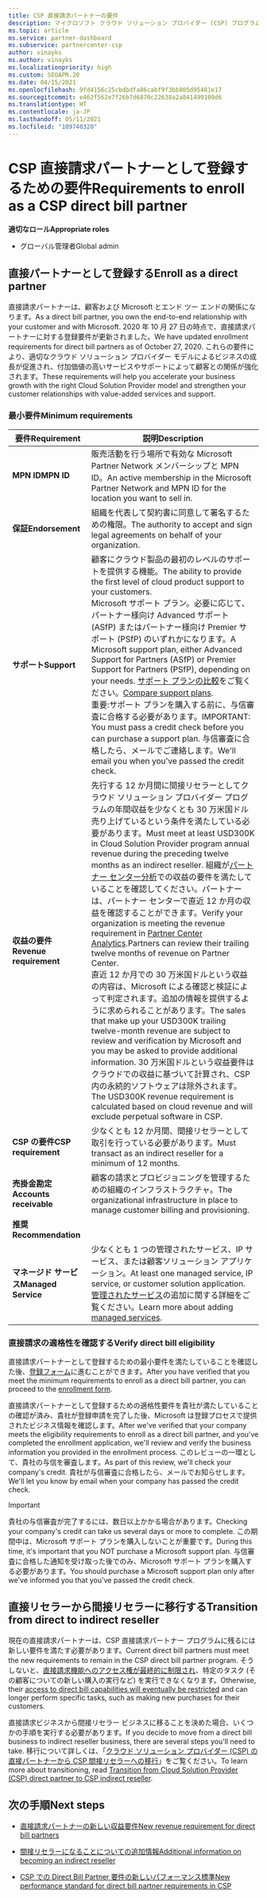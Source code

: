 ```yaml
---
title: CSP 直接請求パートナーの要件
description: マイクロソフト クラウド ソリューション プロバイダー (CSP) プログラムの直接請求パートナーになるための最新のサポートおよびサービス要件を満たす方法について説明します。
ms.topic: article
ms.service: partner-dashboard
ms.subservice: partnercenter-csp
author: vinayks
ms.author: vinayks
ms.localizationpriority: high
ms.custom: SEOAPR.20
ms.date: 04/15/2021
ms.openlocfilehash: 9fd4156c25cbdbdfa86cabf9f3bb805d95481e17
ms.sourcegitcommit: e462f562e7f26b7d6870c22638a2a841499109d6
ms.translationtype: HT
ms.contentlocale: ja-JP
ms.lasthandoff: 05/11/2021
ms.locfileid: "109740320"
---
```

# <a name="requirements-to-enroll-as-a-csp-direct-bill-partner"></a><span data-ttu-id="32bcd-103">CSP 直接請求パートナーとして登録するための要件</span><span class="sxs-lookup"><span data-stu-id="32bcd-103">Requirements to enroll as a CSP direct bill partner</span></span>

<span data-ttu-id="32bcd-104">**適切なロール**</span><span class="sxs-lookup"><span data-stu-id="32bcd-104">**Appropriate roles**</span></span>

- <span data-ttu-id="32bcd-105">グローバル管理者</span><span class="sxs-lookup"><span data-stu-id="32bcd-105">Global admin</span></span>

## <a name="enroll-as-a-direct-partner"></a><span data-ttu-id="32bcd-106">直接パートナーとして登録する</span><span class="sxs-lookup"><span data-stu-id="32bcd-106">Enroll as a direct partner</span></span>

<span data-ttu-id="32bcd-107">直接請求パートナーは、顧客および Microsoft とエンド ツー エンドの関係になります。</span><span class="sxs-lookup"><span data-stu-id="32bcd-107">As a direct bill partner, you own the end-to-end relationship with your customer and with Microsoft.</span></span> <span data-ttu-id="32bcd-108">2020 年 10 月 27 日の時点で、直接請求パートナーに対する登録要件が更新されました。</span><span class="sxs-lookup"><span data-stu-id="32bcd-108">We have updated enrollment requirements for direct bill partners as of October 27, 2020.</span></span> <span data-ttu-id="32bcd-109">これらの要件により、適切なクラウド ソリューション プロバイダー モデルによるビジネスの成長が促進され、付加価値の高いサービスやサポートによって顧客との関係が強化されます。</span><span class="sxs-lookup"><span data-stu-id="32bcd-109">These requirements will help you accelerate your business growth with the right Cloud Solution Provider model and strengthen your customer relationships with value-added services and support.</span></span>  

### <a name="minimum-requirements"></a><span data-ttu-id="32bcd-110">最小要件</span><span class="sxs-lookup"><span data-stu-id="32bcd-110">Minimum requirements</span></span>

|<span data-ttu-id="32bcd-111">**要件**</span><span class="sxs-lookup"><span data-stu-id="32bcd-111">**Requirement**</span></span>|  <span data-ttu-id="32bcd-112">**説明**</span><span class="sxs-lookup"><span data-stu-id="32bcd-112">**Description**</span></span>  |
|--------------------------------|--------------------------------------------------------------|
|<span data-ttu-id="32bcd-113">**MPN ID**</span><span class="sxs-lookup"><span data-stu-id="32bcd-113">**MPN ID**</span></span>   |<span data-ttu-id="32bcd-114">販売活動を行う場所で有効な Microsoft Partner Network メンバーシップと MPN ID。</span><span class="sxs-lookup"><span data-stu-id="32bcd-114">An active membership in the Microsoft Partner Network and MPN ID for the location you want to sell in.</span></span>   |
|<span data-ttu-id="32bcd-115">**保証**</span><span class="sxs-lookup"><span data-stu-id="32bcd-115">**Endorsement**</span></span>   |<span data-ttu-id="32bcd-116">組織を代表して契約書に同意して署名するための権限。</span><span class="sxs-lookup"><span data-stu-id="32bcd-116">The authority to accept and sign legal agreements on behalf of your organization.</span></span>|
|<span data-ttu-id="32bcd-117">**サポート**</span><span class="sxs-lookup"><span data-stu-id="32bcd-117">**Support**</span></span>   |<span data-ttu-id="32bcd-118">顧客にクラウド製品の最初のレベルのサポートを提供する機能。</span><span class="sxs-lookup"><span data-stu-id="32bcd-118">The ability to provide the first level of cloud product support to your customers.</span></span> <br/><span data-ttu-id="32bcd-119">Microsoft サポート プラン。必要に応じて、パートナー様向け Advanced サポート (ASfP) またはパートナー様向け Premier サポート (PSfP) のいずれかになります。</span><span class="sxs-lookup"><span data-stu-id="32bcd-119">A Microsoft support plan, either Advanced Support for Partners (ASfP) or Premier Support for Partners (PSfP), depending on your needs.</span></span> <span data-ttu-id="32bcd-120">[サポート プランの比較](https://partner.microsoft.com/support/partnersupport)をご覧ください。</span><span class="sxs-lookup"><span data-stu-id="32bcd-120">[Compare support plans](https://partner.microsoft.com/support/partnersupport).</span></span><br/><span data-ttu-id="32bcd-121">重要:サポート プランを購入する前に、与信審査に合格する必要があります。</span><span class="sxs-lookup"><span data-stu-id="32bcd-121">IMPORTANT: You must pass a credit check before you can purchase a support plan.</span></span> <span data-ttu-id="32bcd-122">与信審査に合格したら、メールでご連絡します。</span><span class="sxs-lookup"><span data-stu-id="32bcd-122">We'll email you when you've passed the credit check.</span></span> |
|<span data-ttu-id="32bcd-123">**収益の要件**</span><span class="sxs-lookup"><span data-stu-id="32bcd-123">**Revenue requirement**</span></span>|<span data-ttu-id="32bcd-124">先行する 12 か月間に間接リセラーとしてクラウド ソリューション プロバイダー プログラムの年間収益を少なくとも 30 万米国ドル売り上げているという条件を満たしている必要があります。</span><span class="sxs-lookup"><span data-stu-id="32bcd-124">Must meet at least USD300K in Cloud Solution Provider program annual revenue during the preceding twelve months as an indirect reseller.</span></span> <span data-ttu-id="32bcd-125">組織が[パートナー センター分析](https://partner.microsoft.com/resources/detail/new-subscription-analytics-report-on-partner-center-guide-pdf)での収益の要件を満たしていることを確認してください。パートナーは、パートナー センターで直近 12 か月の収益を確認することができます。</span><span class="sxs-lookup"><span data-stu-id="32bcd-125">Verify your organization is meeting the revenue requirement in [Partner Center Analytics](https://partner.microsoft.com/resources/detail/new-subscription-analytics-report-on-partner-center-guide-pdf).Partners can review their trailing twelve months of revenue on Partner Center.</span></span><br/><span data-ttu-id="32bcd-126">直近 12 か月での 30 万米国ドルという収益の内容は、Microsoft による確認と検証によって判定されます。追加の情報を提供するように求められることがあります。</span><span class="sxs-lookup"><span data-stu-id="32bcd-126">The sales that make up your USD300K trailing twelve-month revenue are subject to review and verification by Microsoft and you may be asked to provide additional information.</span></span> <span data-ttu-id="32bcd-127">30 万米国ドルという収益要件はクラウドでの収益に基づいて計算され、CSP 内の永続的ソフトウェアは除外されます。</span><span class="sxs-lookup"><span data-stu-id="32bcd-127">The USD300K revenue requirement is calculated based on cloud revenue and will exclude perpetual software in CSP.</span></span>|
|<span data-ttu-id="32bcd-128">**CSP の要件**</span><span class="sxs-lookup"><span data-stu-id="32bcd-128">**CSP requirement**</span></span>|<span data-ttu-id="32bcd-129">少なくとも 12 か月間、間接リセラーとして取引を行っている必要があります。</span><span class="sxs-lookup"><span data-stu-id="32bcd-129">Must transact as an indirect reseller for a minimum of 12 months.</span></span>| 
|<span data-ttu-id="32bcd-130">**売掛金勘定**</span><span class="sxs-lookup"><span data-stu-id="32bcd-130">**Accounts receivable**</span></span> |<span data-ttu-id="32bcd-131">顧客の請求とプロビジョニングを管理するための組織のインフラストラクチャ。</span><span class="sxs-lookup"><span data-stu-id="32bcd-131">The organizational infrastructure in place to manage customer billing and provisioning.</span></span>|
|<span data-ttu-id="32bcd-132">**推奨**</span><span class="sxs-lookup"><span data-stu-id="32bcd-132">**Recommendation**</span></span>|             |
|<span data-ttu-id="32bcd-133">**マネージド サービス**</span><span class="sxs-lookup"><span data-stu-id="32bcd-133">**Managed Service**</span></span>   |<span data-ttu-id="32bcd-134">少なくとも 1 つの管理されたサービス、IP サービス、または顧客ソリューション アプリケーション。</span><span class="sxs-lookup"><span data-stu-id="32bcd-134">At least one managed service, IP service, or customer solution application.</span></span> <span data-ttu-id="32bcd-135">[管理されたサービス](https://partner.microsoft.com/business-opportunities/managed-services-provider)の追加に関する詳細をご覧ください。</span><span class="sxs-lookup"><span data-stu-id="32bcd-135">Learn more about adding [managed services](https://partner.microsoft.com/business-opportunities/managed-services-provider).</span></span>|


### <a name="verify-direct-bill-eligibility"></a><span data-ttu-id="32bcd-136">直接請求の適格性を確認する</span><span class="sxs-lookup"><span data-stu-id="32bcd-136">Verify direct bill eligibility</span></span>

<span data-ttu-id="32bcd-137">直接請求パートナーとして登録するための最小要件を満たしていることを確認した後、[登録フォーム](https://forms.office.com/r/0fP4fFT8n8)に進むことができます。</span><span class="sxs-lookup"><span data-stu-id="32bcd-137">After you have verified that you meet the minimum requirements to enroll as a direct bill partner, you can proceed to the [enrollment form](https://forms.office.com/r/0fP4fFT8n8).</span></span>

<span data-ttu-id="32bcd-138">直接請求パートナーとして登録するための適格性要件を貴社が満たしていることの確認が済み、貴社が登録申請を完了した後、Microsoft は登録プロセスで提供されたビジネス情報を確認します。</span><span class="sxs-lookup"><span data-stu-id="32bcd-138">After we've verified that your company meets the eligibility requirements to enroll as a direct bill partner, and you've completed the enrollment application, we'll review and verify the business information you provided in the enrollment process.</span></span> <span data-ttu-id="32bcd-139">このレビューの一環として、貴社の与信を審査します。</span><span class="sxs-lookup"><span data-stu-id="32bcd-139">As part of this review, we'll check your company's credit.</span></span> <span data-ttu-id="32bcd-140">貴社が与信審査に合格したら、メールでお知らせします。</span><span class="sxs-lookup"><span data-stu-id="32bcd-140">We'll let you know by email when your company has passed the credit check.</span></span>

>[!IMPORTANT]
><span data-ttu-id="32bcd-141">貴社の与信審査が完了するには、数日以上かかる場合があります。</span><span class="sxs-lookup"><span data-stu-id="32bcd-141">Checking your company's credit can take us several days or more to complete.</span></span> <span data-ttu-id="32bcd-142">この期間中は、Microsoft サポート プランを購入しないことが重要です。</span><span class="sxs-lookup"><span data-stu-id="32bcd-142">During this time, it's important that you NOT purchase a Microsoft support plan.</span></span> <span data-ttu-id="32bcd-143">与信審査に合格した通知を受け取った後でのみ、Microsoft サポート プランを購入する必要があります。</span><span class="sxs-lookup"><span data-stu-id="32bcd-143">You should purchase a Microsoft support plan only after we've informed you that you've passed the credit check.</span></span>

## <a name="transition-from-direct-to-indirect-reseller"></a><span data-ttu-id="32bcd-144">直接リセラーから間接リセラーに移行する</span><span class="sxs-lookup"><span data-stu-id="32bcd-144">Transition from direct to indirect reseller</span></span>

<span data-ttu-id="32bcd-145">現在の直接請求パートナーは、CSP 直接請求パートナー プログラムに残るには新しい要件を満たす必要があります。</span><span class="sxs-lookup"><span data-stu-id="32bcd-145">Current direct bill partners must meet the new requirements to remain in the CSP direct bill partner program.</span></span> <span data-ttu-id="32bcd-146">そうしないと、[直接請求機能へのアクセス権が最終的に制限され](restricted-direct-bill-capabilities.md)、特定のタスク (その顧客についての新しい購入の実行など) を実行できなくなります。</span><span class="sxs-lookup"><span data-stu-id="32bcd-146">Otherwise, their [access to direct bill capabilities will eventually be restricted](restricted-direct-bill-capabilities.md) and can longer perform specific tasks, such as making new purchases for their customers.</span></span>

<span data-ttu-id="32bcd-147">直接請求ビジネスから間接リセラー ビジネスに移ることを決めた場合、いくつかの手順を実行する必要があります。</span><span class="sxs-lookup"><span data-stu-id="32bcd-147">If you decide to move from a direct bill business to indirect reseller business, there are several steps you'll need to take.</span></span> <span data-ttu-id="32bcd-148">移行について詳しくは、「[クラウド ソリューション プロバイダー (CSP) の直接パートナーから CSP 間接リセラーへの移行](transition-direct-to-indirect.md)」をご覧ください。</span><span class="sxs-lookup"><span data-stu-id="32bcd-148">To learn more about transitioning, read [Transition from Cloud Solution Provider (CSP) direct partner to CSP indirect reseller](transition-direct-to-indirect.md).</span></span>

## <a name="next-steps"></a><span data-ttu-id="32bcd-149">次の手順</span><span class="sxs-lookup"><span data-stu-id="32bcd-149">Next steps</span></span>

- [<span data-ttu-id="32bcd-150">直接請求パートナーの新しい収益要件</span><span class="sxs-lookup"><span data-stu-id="32bcd-150">New revenue requirement for direct bill partners</span></span>](./announcements/2020-october.md#13)
 
- [<span data-ttu-id="32bcd-151">間接リセラーになることについての追加情報</span><span class="sxs-lookup"><span data-stu-id="32bcd-151">Additional information on becoming an indirect reseller</span></span>](https://assetsprod.microsoft.com/csp-directbill-to-indirect-transition.pdf)

- [<span data-ttu-id="32bcd-152">CSP での Direct Bill Partner 要件の新しいパフォーマンス標準</span><span class="sxs-lookup"><span data-stu-id="32bcd-152">New performance standard for direct bill partner requirements in CSP</span></span>](https://partner.microsoft.com/resources/collection/new-performance-standard-for-direct-bill-partner-requirements-in-csp#/)
